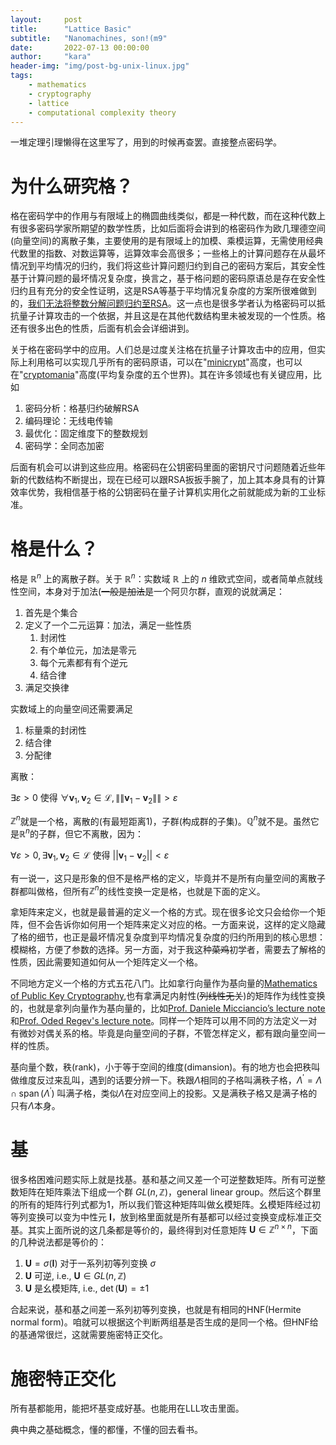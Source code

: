 ```yaml
---
layout:     post
title:      "Lattice Basic"
subtitle:   "Nanomachines, son!(m9"
date:       2022-07-13 00:00:00
author:     "kara"
header-img: "img/post-bg-unix-linux.jpg"
tags:
    - mathematics
    - cryptography
    - lattice
    - computational complexity theory
---
```


一堆定理引理懒得在这里写了，用到的时候再查罢。直接整点密码学。

# 为什么研究格？

格在密码学中的作用与有限域上的椭圆曲线类似，都是一种代数，而在这种代数上有很多密码学家所期望的数学性质，比如后面将会讲到的格密码作为欧几理德空间(向量空间)的离散子集，主要使用的是有限域上的加模、乘模运算，无需使用经典代数里的指数、对数运算等，运算效率会高很多；一些格上的计算问题存在从最坏情况到平均情况的归约，我们将这些计算问题归约到自己的密码方案后，其安全性基于计算问题的最坏情况复杂度，换言之，基于格问题的密码原语总是存在安全性归约且有充分的安全性证明，这是RSA等基于平均情况复杂度的方案所很难做到的，[我们无法将整数分解问题归约至RSA](https://crypto.stackexchange.com/questions/89883/is-it-proven-that-breaking-rsa-is-equivalent-to-factoring-as-of-2021)。这一点也是很多学者认为格密码可以抵抗量子计算攻击的一个依据，并且这是在其他代数结构里未被发现的一个性质。格还有很多出色的性质，后面有机会会详细讲到。

关于格在密码学中的应用。人们总是过度关注格在抗量子计算攻击中的应用，但实际上利用格可以实现几乎所有的密码原语，可以在"[minicrypt](https://www2.karlin.mff.cuni.cz/~krajicek/ri5svetu.pdf)"高度，也可以在"[cryptomania](https://www2.karlin.mff.cuni.cz/~krajicek/ri5svetu.pdf)"高度(平均复杂度的五个世界)。其在许多领域也有关键应用，比如

1. 密码分析：格基归约破解RSA
2. 编码理论：无线电传输
3. 最优化：固定维度下的整数规划
4. 密码学：全同态加密

后面有机会可以讲到这些应用。格密码在公钥密码里面的密钥尺寸问题随着近些年新的代数结构不断提出，现在已经可以跟RSA扳扳手腕了，加上其本身具有的计算效率优势，我相信基于格的公钥密码在量子计算机实用化之前就能成为新的工业标准。

# 格是什么？

格是 $\mathbb{R}^n$ 上的离散子群。关于 $\mathbb{R}^n$：实数域 $\mathbb{R}$ 上的 $n$ 维欧式空间，或者简单点就线性空间，本身对于加法(~~一般是加法~~是一个阿贝尔群，直观的说就满足：

1. 首先是个集合
2. 定义了一个二元运算：加法，满足一些性质
   1. 封闭性
   2. 有个单位元，加法是零元
   3. 每个元素都有有个逆元
   4. 结合律
3. 满足交换律

实数域上的向量空间还需要满足

1. 标量乘的封闭性
2. 结合律
3. 分配律

离散：

$\exists \varepsilon >0$ 使得 $\forall \mathbf{v}_{1},\mathbf{v}_{2}\in \mathcal{L} ,\left \| \left \| \mathbf{v}_{1}-\mathbf{v}_{2} \right \|  \right \| >\varepsilon$

$\mathbb{Z}^n$就是一个格，离散的(有最短距离1)，子群(构成群的子集)。$\mathbb{Q}^n$就不是。虽然它是$\mathbb{R}^n$的子群，但它不离散，因为：

$\forall \varepsilon >0,\exists \mathbf{v}_{1},\mathbf{v}_{2}\in \mathcal{L}$ 使得 $\left | \left | \mathbf{v}_{1}-\mathbf{v}_{2} \right |  \right | <\varepsilon$

有一说一，这只是形象的但不是格严格的定义，毕竟并不是所有向量空间的离散子群都叫做格，但所有$\mathbb{Z}^n$的线性变换一定是格，也就是下面的定义。

拿矩阵来定义，也就是最普遍的定义一个格的方式。现在很多论文只会给你一个矩阵，但不会告诉你如何用一个矩阵来定义对应的格。一方面来说，这样的定义隐藏了格的细节，也正是最坏情况复杂度到平均情况复杂度的归约所用到的核心思想：模糊格，方便了参数的选择。另一方面，对于我这种~~菜鸡~~初学者，需要去了解格的性质，因此需要知道如何从一个矩阵定义一个格。

不同地方定义一个格的方式五花八门。比如拿行向量作为基向量的[Mathematics of Public Key Cryptography](https://www.math.auckland.ac.nz/~sgal018/crypto-book/main.pdf),也有拿满足内射性(~~列线性无关~~)的矩阵作为线性变换的，也就是拿列向量作为基向量的，比如[Prof. Daniele Micciancio’s lecture note](https://cseweb.ucsd.edu/classes/fa19/cse206A-a/lec1.pdf)和[Prof. Oded Regev's lecture note](https://cims.nyu.edu/~regev/teaching/lattices_fall_2004/ln/introduction.pdf)。同样一个矩阵可以用不同的方法定义一对有微妙对偶关系的格。毕竟是向量空间的子群，不管怎样定义，都有跟向量空间一样的性质。

基向量个数，秩(rank)，小于等于空间的维度(dimansion)。有的地方也会把秩叫做维度反过来乱叫，遇到的话要分辨一下。秩跟$\Lambda$相同的子格叫满秩子格，$\Lambda^{\prime}=\Lambda \cap \operatorname{span}\left(\Lambda^{\prime}\right)$ 叫满子格，类似$\Lambda$在对应空间上的投影。又是满秩子格又是满子格的只有$\Lambda$本身。

# 基

很多格困难问题实际上就是找基。基和基之间又差一个可逆整数矩阵。所有可逆整数矩阵在矩阵乘法下组成一个群 $GL(n,\mathbb{Z})$，general linear group。然后这个群里的所有的矩阵行列式都为1，所以我们管这种矩阵叫做幺模矩阵。幺模矩阵经过初等列变换可以变为中性元 $\mathbf{I}$，放到格里面就是所有基都可以经过变换变成标准正交基。其实上面所说的这几条都是等价的，最终得到对任意矩阵 $\mathbf{U} \in \mathbb{Z}^{n \times n}$，下面的几种说法都是等价的：

1. $\mathbf{U}=\sigma(\mathbf{I})$ 对于一系列初等列变换 $\sigma$
2. $\mathbf{U}$ 可逆, i.e., $\mathbf{U} \in G L(n, \mathbb{Z})$
3. $\mathbf{U}$ 是幺模矩阵, i.e., $\operatorname{det}(\mathbf{U})=\pm 1$

合起来说，基和基之间差一系列初等列变换，也就是有相同的HNF(Hermite normal form)。咱就可以根据这个判断两组基是否生成的是同一个格。但HNF给的基通常很烂，这就需要施密特正交化。

# 施密特正交化

所有基都能用，能把坏基变成好基。也能用在LLL攻击里面。

典中典之基础概念，懂的都懂，不懂的回去看书。

